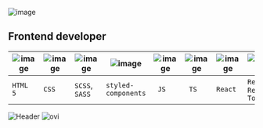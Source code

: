 ![image](https://github.com/DIJITEA/dijitea/assets/57596699/b75b8973-a240-4282-8e77-3df555991950)

## Frontend developer

| ![image](https://github.com/DIJITEA/dijitea/assets/57596699/208a8ccb-18e7-44de-94e0-f8f7bbcff7af) | ![image](https://github.com/DIJITEA/dijitea/assets/57596699/df317be4-4ee7-46d7-8588-dc2bf5c70d8b) | ![image](https://github.com/DIJITEA/dijitea/assets/57596699/217f9bd3-a951-4111-88ae-4bf4332bb687)  | ![image](https://github.com/DIJITEA/dijitea/assets/57596699/7dc960d2-51bd-44aa-b0f1-9b7cd92d1a1a) | ![image](https://github.com/DIJITEA/dijitea/assets/57596699/6f3e872e-ba63-4382-8cd7-07020f6fe88d) | ![image](https://github.com/DIJITEA/dijitea/assets/57596699/7166584e-2f88-4340-a348-bbbeddeb3b09) | ![image](https://github.com/DIJITEA/dijitea/assets/57596699/b8a9d321-c7ec-4ff9-ab01-9edbabdba327) | ![image](https://github.com/DIJITEA/dijitea/assets/57596699/f160d243-5757-48a7-9023-faa6ef753061) | 
| ------ | ------ | ------ | ------ | ------ | ------ | ------ | ------ | 
| `HTML 5` | `CSS` | `SCSS`, `SASS`  | `styled-components` | ` JS`  | ` TS`  | `React` | `Redux`, `Redux Toolkit` |
  
![Header](https://github.com/DIJITEA/dijitea/blob/main/assets/code.gif)
<img src="https://github-readme-stats.vercel.app/api/top-langs?username=DIJITEA&show_icons=true&locale=en&layout=compact&theme=chartreuse-dark" alt="ovi" />


<!--
**DIJITEA/dijitea** is a ✨ _special_ ✨ repository because its `README.md` (this file) appears on your GitHub profile.

Here are some ideas to get you started:

- 🔭 I’m currently working on ...
- 🌱 I’m currently learning ...
- 👯 I’m looking to collaborate on ...
- 🤔 I’m looking for help with ...
- 💬 Ask me about ...
- 📫 How to reach me: ...
- 😄 Pronouns: ...
- ⚡ Fun fact: ...
-->
